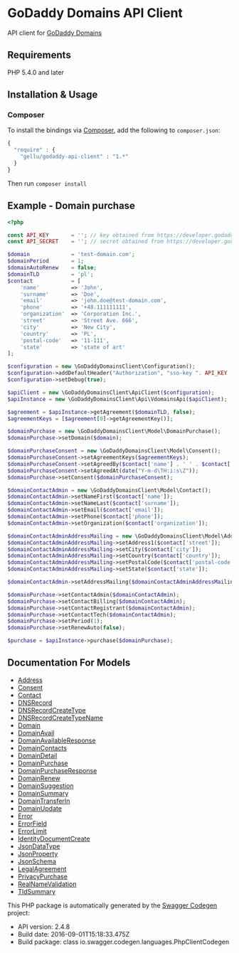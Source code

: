 # GoDaddy Domains API Client

API client for [GoDaddy Domains](https://developer.godaddy.com) 

## Requirements

PHP 5.4.0 and later

## Installation & Usage
### Composer

To install the bindings via [Composer](http://getcomposer.org/), add the following to `composer.json`:

```php
{
  "require" : {
    "gellu/godaddy-api-client" : "1.*"
  }
}
```

Then run `composer install`


## Example - Domain purchase

```php
<?php

const API_KEY 		= ''; // key obtained from https://developer.godaddy.com
const API_SECRET 	= ''; // secret obtained from https://developer.godaddy.com

$domain 			= 'test-domain.com';
$domainPeriod 		= 1;
$domainAutoRenew	= false;
$domainTLD 			= 'pl';
$contact 			= [
	'name'			=> 'John',
	'surname'		=> 'Doe',
	'email'			=> 'john.doe@test-domain.com',
	'phone'			=> '+48.111111111',
	'organization'	=> 'Corporation Inc.',
	'street'		=> 'Street Ave. 666',
	'city'			=> 'New City',
	'country'		=> 'PL',
	'postal-code'	=> '11-111',
	'state'			=> 'state of art'
];

$configuration = new \GoDaddyDomainsClient\Configuration();
$configuration->addDefaultHeader("Authorization", "sso-key ". API_KEY .":". API_SECRET);
$configuration->setDebug(true);

$apiClient = new \GoDaddyDomainsClient\ApiClient($configuration);
$apiInstance = new \GoDaddyDomainsClient\Api\VdomainsApi($apiClient);

$agreement = $apiInstance->getAgreement($domainTLD, false);
$agreementKeys = [$agreement[0]->getAgreementKey()];

$domainPurchase = new \GoDaddyDomainsClient\Model\DomainPurchase();
$domainPurchase->setDomain($domain);

$domainPurchaseConsent = new \GoDaddyDomainsClient\Model\Consent();
$domainPurchaseConsent->setAgreementKeys($agreementKeys);
$domainPurchaseConsent->setAgreedBy($contact['name'] . ' ' . $contact['surname']);
$domainPurchaseConsent->setAgreedAt(date("Y-m-d\TH:i:s\Z"));
$domainPurchase->setConsent($domainPurchaseConsent);

$domainContactAdmin = new \GoDaddyDomainsClient\Model\Contact();
$domainContactAdmin->setNameFirst($contact['name']);
$domainContactAdmin->setNameLast($contact['surname']);
$domainContactAdmin->setEmail($contact['email']);
$domainContactAdmin->setPhone($contact['phone']);
$domainContactAdmin->setOrganization($contact['organization']);

$domainContactAdminAddressMailing = new \GoDaddyDomainsClient\Model\Address();
$domainContactAdminAddressMailing->setAddress1($contact['street']);
$domainContactAdminAddressMailing->setCity($contact['city']);
$domainContactAdminAddressMailing->setCountry($contact['country']);
$domainContactAdminAddressMailing->setPostalCode($contact['postal-code']);
$domainContactAdminAddressMailing->setState($contact['state']);

$domainContactAdmin->setAddressMailing($domainContactAdminAddressMailing);

$domainPurchase->setContactAdmin($domainContactAdmin);
$domainPurchase->setContactBilling($domainContactAdmin);
$domainPurchase->setContactRegistrant($domainContactAdmin);
$domainPurchase->setContactTech($domainContactAdmin);
$domainPurchase->setPeriod(1);
$domainPurchase->setRenewAuto(false);

$purchase = $apiInstance->purchase($domainPurchase);
```

## Documentation For Models

 - [Address](godaddy-api-client/blob/master/docs/Model/Address.md)
 - [Consent](docs/Model/Consent.md)
 - [Contact](docs/Model/Contact.md)
 - [DNSRecord](docs/Model/DNSRecord.md)
 - [DNSRecordCreateType](docs/Model/DNSRecordCreateType.md)
 - [DNSRecordCreateTypeName](docs/Model/DNSRecordCreateTypeName.md)
 - [Domain](docs/Model/Domain.md)
 - [DomainAvail](docs/Model/DomainAvail.md)
 - [DomainAvailableResponse](docs/Model/DomainAvailableResponse.md)
 - [DomainContacts](docs/Model/DomainContacts.md)
 - [DomainDetail](docs/Model/DomainDetail.md)
 - [DomainPurchase](docs/Model/DomainPurchase.md)
 - [DomainPurchaseResponse](docs/Model/DomainPurchaseResponse.md)
 - [DomainRenew](docs/Model/DomainRenew.md)
 - [DomainSuggestion](docs/Model/DomainSuggestion.md)
 - [DomainSummary](docs/Model/DomainSummary.md)
 - [DomainTransferIn](docs/Model/DomainTransferIn.md)
 - [DomainUpdate](docs/Model/DomainUpdate.md)
 - [Error](docs/Model/Error.md)
 - [ErrorField](docs/Model/ErrorField.md)
 - [ErrorLimit](docs/Model/ErrorLimit.md)
 - [IdentityDocumentCreate](docs/Model/IdentityDocumentCreate.md)
 - [JsonDataType](docs/Model/JsonDataType.md)
 - [JsonProperty](docs/Model/JsonProperty.md)
 - [JsonSchema](docs/Model/JsonSchema.md)
 - [LegalAgreement](docs/Model/LegalAgreement.md)
 - [PrivacyPurchase](docs/Model/PrivacyPurchase.md)
 - [RealNameValidation](docs/Model/RealNameValidation.md)
 - [TldSummary](docs/Model/TldSummary.md)


This PHP package is automatically generated by the [Swagger Codegen](https://github.com/swagger-api/swagger-codegen) project:

- API version: 2.4.8
- Build date: 2016-09-01T15:18:33.475Z
- Build package: class io.swagger.codegen.languages.PhpClientCodegen

